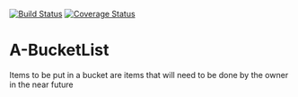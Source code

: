 [![Build Status](https://travis-ci.org/andela-dmigwi/A-BucketList.svg?branch=develop)](https://travis-ci.org/andela-dmigwi/A-BucketList)
[![Coverage Status](https://coveralls.io/repos/github/andela-dmigwi/A-BucketList/badge.svg?branch=master)](https://coveralls.io/github/andela-dmigwi/A-BucketList?branch=master)

# A-BucketList

Items to be put in a bucket are items that will need to be done by the owner in the near future 
